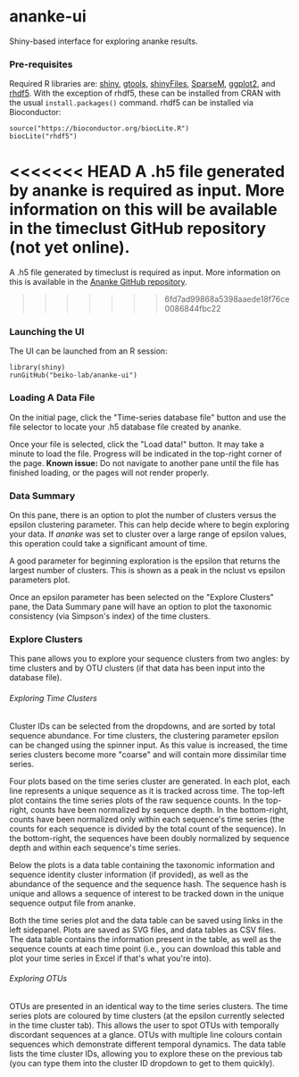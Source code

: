 # ananke-ui
Shiny-based interface for exploring ananke results.

### Pre-requisites
Required R libraries are: [shiny](https://cran.r-project.org/web/packages/shiny/index.html), [gtools](https://cran.r-project.org/web/packages/gtools/index.html), [shinyFiles](https://cran.r-project.org/web/packages/shinyFiles/index.html), [SparseM](https://cran.r-project.org/web/packages/SparseM/index.html), [ggplot2](https://cran.r-project.org/web/packages/SparseM/index.html), and [rhdf5](http://bioconductor.org/packages/release/bioc/html/rhdf5.html). With the exception of rhdf5, these can be installed from CRAN with the usual `install.packages()` command. rhdf5 can be installed via Bioconductor:
```
source("https://bioconductor.org/biocLite.R")
biocLite("rhdf5")
```
<<<<<<< HEAD
A .h5 file generated by ananke is required as input. More information on this will be available in the timeclust GitHub repository (not yet online).
=======
A .h5 file generated by timeclust is required as input. More information on this is available in the [Ananke GitHub repository](https://github.com/beiko-lab/ananke/).
>>>>>>> 6fd7ad99868a5398aaede18f76ce0086844fbc22

### Launching the UI
The UI can be launched from an R session:
```
library(shiny)
runGitHub("beiko-lab/ananke-ui")
```

### Loading A Data File
On the initial page, click the "Time-series database file" button and use the file selector to locate your .h5 database file created by ananke.

Once your file is selected, click the "Load data!" button. It may take a minute to load the file. Progress will be indicated in the top-right corner of the page. **Known issue:** Do not navigate to another pane until the file has finished loading, or the pages will not render properly.

### Data Summary
On this pane, there is an option to plot the number of clusters versus the epsilon clustering parameter. This can help decide where to begin exploring your data. If *ananke* was set to cluster over a large range of epsilon values, this operation could take a significant amount of time.

A good parameter for beginning exploration is the epsilon that returns the largest number of clusters. This is shown as a peak in the nclust vs epsilon parameters plot.

Once an epsilon parameter has been selected on the "Explore Clusters" pane, the Data Summary pane will have an option to plot the taxonomic consistency (via Simpson's index) of the time clusters.

### Explore Clusters
This pane allows you to explore your sequence clusters from two angles: by time clusters and by OTU clusters (if that data has been input into the database file). 

###### Exploring Time Clusters
Cluster IDs can be selected from the dropdowns, and are sorted by total sequence abundance. For time clusters, the clustering parameter epsilon can be changed using the spinner input. As this value is increased, the time series clusters become more "coarse" and will contain more dissimilar time series.

Four plots based on the time series cluster are generated. In each plot, each line represents a unique sequence as it is tracked across time. The top-left plot contains the time series plots of the raw sequence counts. In the top-right, counts have been normalized by sequence depth. In the bottom-right, counts have been normalized only within each sequence's time series (the counts for each sequence is divided by the total count of the sequence). In the bottom-right, the sequences have been doubly normalized by sequence depth and within each sequence's time series.

Below the plots is a data table containing the taxonomic information and sequence identity cluster information (if provided), as well as the abundance of the sequence and the sequence hash. The sequence hash is unique and allows a sequence of interest to be tracked down in the unique sequence output file from ananke.

Both the time series plot and the data table can be saved using links in the left sidepanel. Plots are saved as SVG files, and data tables as CSV files. The data table contains the information present in the table, as well as the sequence counts at each time point (i.e., you can download this table and plot your time series in Excel if that's what you're into).

###### Exploring OTUs
OTUs are presented in an identical way to the time series clusters. The time series plots are coloured by time clusters (at the epsilon currently selected in the time cluster tab). This allows the user to spot OTUs with temporally discordant sequences at a glance. OTUs with multiple line colours contain sequences which demonstrate different temporal dynamics. The data table lists the time cluster IDs, allowing you to explore these on the previous tab (you can type them into the cluster ID dropdown to get to them quickly).
